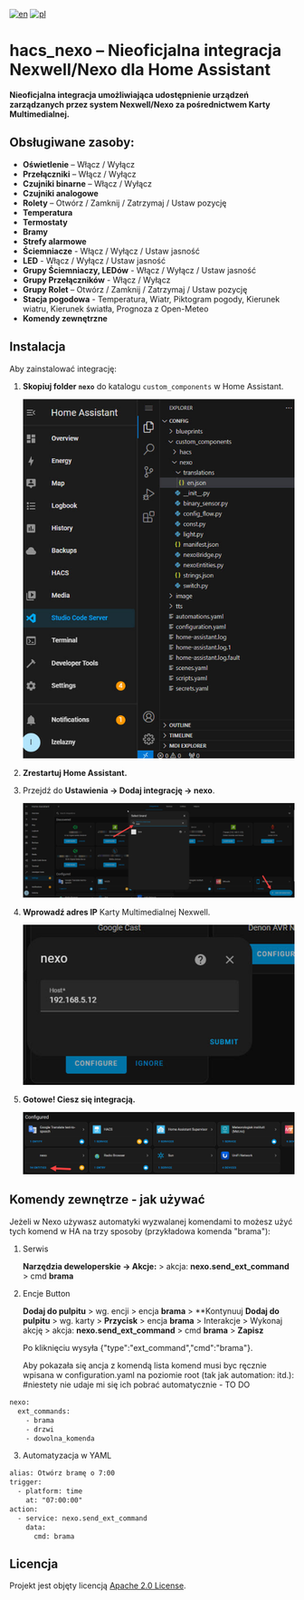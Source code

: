 [![en](https://img.shields.io/badge/lang-en-red.svg)](https://github.com/lzelazny/hacs_nexo/blob/main/README.md)
[![pl](https://img.shields.io/badge/lang-pl-yellow.svg)](https://github.com/lzelazny/hacs_nexo/blob/main/README.pl.md)

# hacs_nexo – Nieoficjalna integracja Nexwell/Nexo dla Home Assistant

**Nieoficjalna integracja umożliwiająca udostępnienie urządzeń zarządzanych przez system Nexwell/Nexo za pośrednictwem Karty Multimedialnej.**

## Obsługiwane zasoby:

- **Oświetlenie** – Włącz / Wyłącz  
- **Przełączniki** – Włącz / Wyłącz  
- **Czujniki binarne** – Włącz / Wyłącz  
- **Czujniki analogowe**  
- **Rolety** – Otwórz / Zamknij / Zatrzymaj / Ustaw pozycję  
- **Temperatura**  
- **Termostaty**  
- **Bramy**  
- **Strefy alarmowe**  
- **Ściemniacze** - Włącz / Wyłącz / Ustaw jasność
- **LED** - Włącz / Wyłącz / Ustaw jasność
- **Grupy Ściemniaczy, LEDów** - Włącz / Wyłącz / Ustaw jasność
- **Grupy Przełączników** - Włącz / Wyłącz
- **Grupy Rolet** – Otwórz / Zamknij / Zatrzymaj / Ustaw pozycję
- **Stacja pogodowa** - Temperatura, Wiatr, Piktogram pogody, Kierunek wiatru, Kierunek światła, Prognoza z Open-Meteo
- **Komendy zewnętrzne**

## Instalacja

Aby zainstalować integrację:

1. **Skopiuj folder `nexo`** do katalogu `custom_components` w Home Assistant.

   ![Struktura folderów](img/folder_structure.jpg)

2. **Zrestartuj Home Assistant.**  
3. Przejdź do **Ustawienia → Dodaj integrację → nexo**.

   ![Dodaj integrację](img/add_integration.jpg)

4. **Wprowadź adres IP** Karty Multimedialnej Nexwell.

   ![Kreator konfiguracji](img/config_wizard.jpg)

5. **Gotowe! Ciesz się integracją.**

   ![Ciesz się](img/enjoy.jpg)
   
## Komendy zewnętrze - jak używać

Jeżeli w Nexo używasz automatyki wyzwalanej komendami to możesz użyć tych komend w HA na trzy sposoby (przykładowa komenda "brama"):

1. Serwis

   **Narzędzia deweloperskie → Akcje:** > akcja: **nexo.send_ext_command** > cmd **brama**

2. Encje Button

   **Dodaj do pulpitu** > wg. encji > encja **brama** > **Kontynuuj
   **Dodaj do pulpitu** > wg. karty > **Przycisk** > encja **brama** > Interakcje > Wykonaj akcję > akcja: **nexo.send_ext_command** > cmd **brama** > **Zapisz**

   Po kliknięciu wysyła {"type":"ext_command","cmd":"brama"}.

   Aby pokazała się ancja z komendą lista komend musi byc ręcznie wpisana w configuration.yaml na poziomie root (tak jak automation: itd.): #niestety nie udaje mi się ich pobrać automatycznie - TO DO

```
nexo:
  ext_commands:
    - brama
    - drzwi
    - dowolna_komenda
```

3. Automatyzacja w YAML

```
alias: Otwórz bramę o 7:00
trigger:
  - platform: time
    at: "07:00:00"
action:
  - service: nexo.send_ext_command
    data:
      cmd: brama
```

## Licencja

Projekt jest objęty licencją [Apache 2.0 License](https://github.com/lzelazny/hacs_nexo/blob/main/LICENSE).
